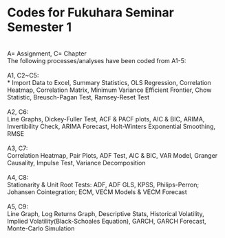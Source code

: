 # Codes for Fukuhara Seminar <br> Semester 1
<br> 
A= Assignment, C= Chapter
<br>
The following processes/analyses have been coded from A1-5:
<br>
<br>
A1, C2~C5:<br>
* Import Data to Excel, Summary Statistics, OLS Regression, Correlation Heatmap, Correlation Matrix, Minimum Variance Efficient Frontier, Chow Statistic, Breusch-Pagan Test, Ramsey-Reset Test
<br>
<br>
A2, C6:<br>
Line Graphs, Dickey-Fuller Test, ACF & PACF plots, AIC & BIC, ARIMA, Invertibility Check, ARIMA Forecast, Holt-Winters Exponential Smoothing, RMSE
<br>
<br>
A3, C7:<br>
Correlation Heatmap, Pair Plots, ADF Test, AIC & BIC, VAR Model, Granger Causality, Impulse Test, Variance Decomposition
<br>
<br>
A4, C8:<br>Stationarity & Unit Root Tests: ADF, ADF GLS, KPSS, Philips-Perron; Johansen Cointegration; ECM, VECM Models & VECM Forecast
<br>
<br>
A5, C9:<br>
Line Graph, Log Returns Graph, Descriptive Stats, Historical Volatility, Implied Volatility(Black-Schoales Equation), GARCH, GARCH Forecast, Monte-Carlo Simulation
